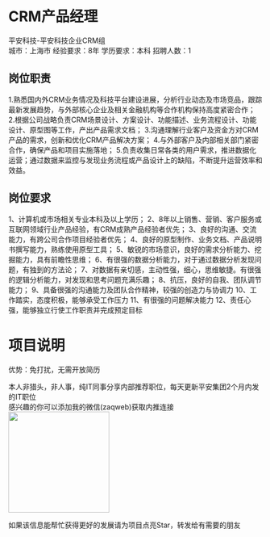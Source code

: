# CRM产品经理
平安科技-平安科技企业CRM组  
城市：上海市 经验要求：8年 学历要求：本科  招聘人数：1

## 岗位职责
1.熟悉国内外CRM业务情况及科技平台建设进展，分析行业动态及市场竞品，跟踪最新发展趋势，与外部核心企业及相关金融机构等合作机构保持高度紧密合作；
   2.根据公司战略负责CRM场景设计、方案设计、功能描述、业务流程设计、功能设计、原型图等工作，产出产品需求文档；
   3.沟通理解行业客户及资金方对CRM产品的需求，创新和优化CRM产品解决方案；
   4.与外部客户及内部相关部门紧密合作，确保产品和项目实施落地；
   5.负责收集日常各类的用户需求，推进数据化运营；通过数据来监控与发现业务流程或产品设计上的缺陷，不断提升运营效率和效益。

## 岗位要求
1、计算机或市场相关专业本科及以上学历；
   2、8年以上销售、营销、客户服务或互联网领域行业产品经验，有CRM成熟产品经验者优先；
   3、良好的沟通、交流能力，有跨公司合作项目经验者优先；
   4、良好的原型制作、业务文档、产品说明书撰写能力，熟练使用原型工具；
   5、敏锐的市场意识，良好的需求分析能力、挖掘能力，具有前瞻性思维；
   6、有很强的数据分析能力，对于通过数据分析发现问题，有独到的方法论；
   7、对数据有亲切感，主动性强，细心，思维敏捷。有很强的逻辑分析能力，对发现和思考问题充满乐趣；
   8、抗压，良好的自我、团队调节能力；
   9、具备很强的沟通能力及团队合作精神，较强的创造力与协调力
   10、工作踏实，态度积极，能够承受工作压力
   11、有很强的问题解决能力
   12、责任心强，能够独立行使工作职责并完成预定目标

# 项目说明

优势：免打扰，无需开放简历

本人非猎头，非人事，纯IT同事分享内部推荐职位，每天更新平安集团2个月内发的IT职位  
感兴趣的你可以添加我的微信(zaqweb)获取内推连接  
<img src="https://github.com/zaqweb/PA-IT-JOBS/blob/master/WechatICode.jpeg"  height="200" width="200">

如果该信息能帮忙获得更好的发展请为项目点亮Star，转发给有需要的朋友





